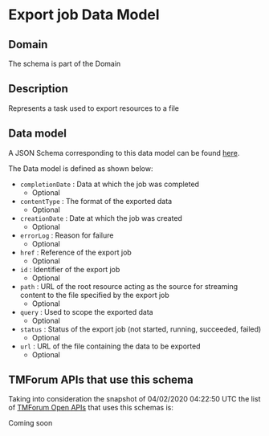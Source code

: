 # Export job Data Model

## Domain

The  schema is part of the  Domain

## Description

Represents a task used to export resources to a file

## Data model

A JSON Schema corresponding to this data model can be found
[here](https://github.com/tmforum-rand/schemas/blob/candidates/Common/ExportJob.schema.json).

The Data model is defined as shown below:
- `completionDate` : Data at which the job was completed
  - Optional
- `contentType` : The format of the exported data
  - Optional
- `creationDate` : Date at which the job was created
  - Optional
- `errorLog` : Reason for failure
  - Optional
- `href` : Reference of the export job
  - Optional
- `id` : Identifier of the export job
  - Optional
- `path` : URL of the root resource acting as the source for streaming content to the file specified by the export job
  - Optional
- `query` : Used to scope the exported data
  - Optional
- `status` : Status of the export job (not started, running, succeeded, failed)
  - Optional
- `url` : URL of the file containing the data to be exported
  - Optional




## TMForum APIs that use this schema

Taking into consideration the snapshot of 04/02/2020 04:22:50 UTC the list of [TMForum Open APIs](https://www.tmforum.org/open-apis/) that uses this schemas is:

Coming soon